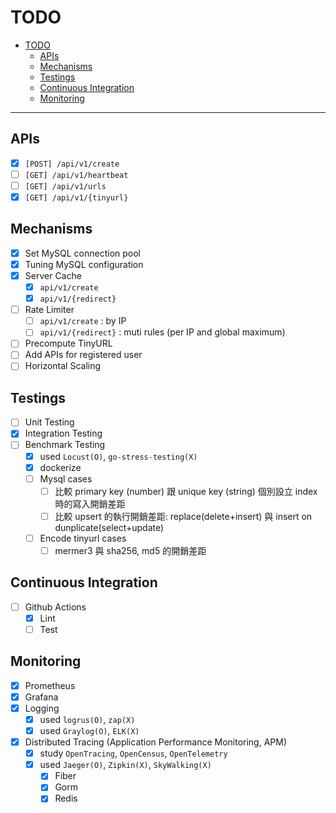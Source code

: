 # TODO

- [TODO](#todo)
  - [APIs](#apis)
  - [Mechanisms](#mechanisms)
  - [Testings](#testings)
  - [Continuous Integration](#continuous-integration)
  - [Monitoring](#monitoring)

---

## APIs

- [x] `[POST] /api/v1/create`
- [ ] `[GET] /api/v1/heartbeat`
- [ ] `[GET] /api/v1/urls`
- [x] `[GET] /api/v1/{tinyurl}`

## Mechanisms

- [x] Set MySQL connection pool
- [x] Tuning MySQL configuration
- [x] Server Cache
  - [x] `api/v1/create`
  - [x] `api/v1/{redirect}`
- [ ] Rate Limiter
  - [ ] `api/v1/create` : by IP
  - [ ] `api/v1/{redirect}` : muti rules (per IP and global maximum)
- [ ] Precompute TinyURL
- [ ] Add APIs for registered user
- [ ] Horizontal Scaling

## Testings

- [ ] Unit Testing
- [x] Integration Testing
- [ ] Benchmark Testing
  - [x] used `Locust(O)`, `go-stress-testing(X)`
  - [x] dockerize
  - [ ] Mysql cases
    - [ ] 比較 primary key (number) 跟 unique key (string) 個別設立 index 時的寫入開銷差距
    - [ ] 比較 upsert 的執行開銷差距: replace(delete+insert) 與 insert on dunplicate(select+update)
  - [ ] Encode tinyurl cases
    - [ ] mermer3 與 sha256, md5 的開銷差距

## Continuous Integration
- [ ] Github Actions
  - [x] Lint
  - [ ] Test

## Monitoring

- [x] Prometheus
- [x] Grafana
- [x] Logging
  - [x] used `logrus(O)`, `zap(X)`
  - [x] used `Graylog(O)`, `ELK(X)`
- [x] Distributed Tracing (Application Performance Monitoring, APM)
  - [x] study `OpenTracing`, `OpenCensus`, `OpenTelemetry`
  - [x] used `Jaeger(O)`, `Zipkin(X)`, `SkyWalking(X)`
    - [x] Fiber
    - [x] Gorm
    - [x] Redis
